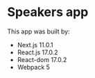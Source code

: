 # Speakers app
This app was built by:
- Next.js 11.0.1
- React.js 17.0.2
- React-dom 17.0.2
- Webpack 5

